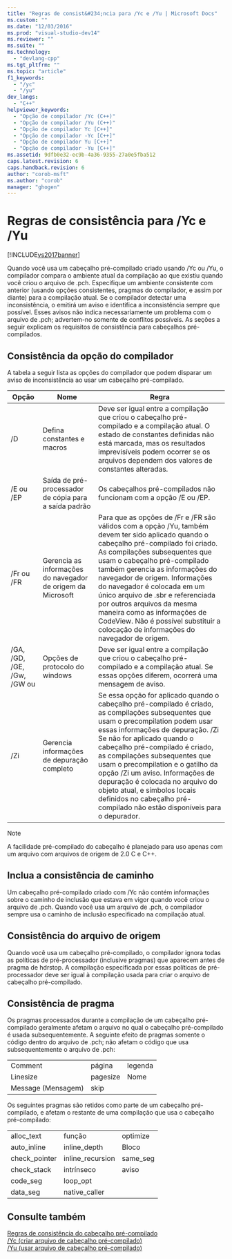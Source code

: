 ```yaml
---
title: "Regras de consist&#234;ncia para /Yc e /Yu | Microsoft Docs"
ms.custom: ""
ms.date: "12/03/2016"
ms.prod: "visual-studio-dev14"
ms.reviewer: ""
ms.suite: ""
ms.technology: 
  - "devlang-cpp"
ms.tgt_pltfrm: ""
ms.topic: "article"
f1_keywords: 
  - "/yc"
  - "/yu"
dev_langs: 
  - "C++"
helpviewer_keywords: 
  - "Opção de compilador /Yc (C++)"
  - "Opção de compilador /Yu (C++)"
  - "Opção de compilador Yc [C++]"
  - "Opção de compilador -Yc [C++]"
  - "Opção de compilador Yu [C++]"
  - "Opção de compilador -Yu [C++]"
ms.assetid: 9dfb0e32-ec9b-4a36-9355-27a0e5fba512
caps.latest.revision: 6
caps.handback.revision: 6
author: "corob-msft"
ms.author: "corob"
manager: "ghogen"
---
```

# Regras de consist&#234;ncia para /Yc e /Yu
[!INCLUDE[vs2017banner](../../assembler/inline/includes/vs2017banner.md)]

Quando você usa um cabeçalho pré\-compilado criado usando \/Yc ou \/Yu, o compilador compara o ambiente atual da compilação ao que existiu quando você criou o arquivo de .pch.  Especifique um ambiente consistente com anterior \(usando opções consistentes, pragmas do compilador, e assim por diante\) para a compilação atual.  Se o compilador detectar uma inconsistência, o emitirá um aviso e identifica a inconsistência sempre que possível.  Esses avisos não indica necessariamente um problema com o arquivo de .pch; advertem\-no somente de conflitos possíveis.  As seções a seguir explicam os requisitos de consistência para cabeçalhos pré\-compilados.  
  
## Consistência da opção do compilador  
 A tabela a seguir lista as opções do compilador que podem disparar um aviso de inconsistência ao usar um cabeçalho pré\-compilado.  
  
|Opção|Nome|Regra|  
|-----------|----------|-----------|  
|\/D|Defina constantes e macros|Deve ser igual entre a compilação que criou o cabeçalho pré\-compilado e a compilação atual.  O estado de constantes definidas não está marcada, mas os resultados imprevisíveis podem ocorrer se os arquivos dependem dos valores de constantes alteradas.|  
|\/E ou \/EP|Saída de pré\-processador de cópia para a saída padrão|Os cabeçalhos pré\-compilados não funcionam com a opção \/E ou \/EP.|  
|\/Fr ou \/FR|Gerencia as informações do navegador de origem da Microsoft|Para que as opções de \/Fr e \/FR são válidos com a opção \/Yu, também devem ter sido aplicado quando o cabeçalho pré\-compilado foi criado.  As compilações subsequentes que usam o cabeçalho pré\-compilado também gerencia as informações do navegador de origem.  Informações do navegador é colocada em um único arquivo de .sbr e referenciada por outros arquivos da mesma maneira como as informações de CodeView.  Não é possível substituir a colocação de informações do navegador de origem.|  
|\/GA, \/GD, \/GE, \/Gw, \/GW ou|Opções de protocolo do windows|Deve ser igual entre a compilação que criou o cabeçalho pré\-compilado e a compilação atual.  Se essas opções diferem, ocorrerá uma mensagem de aviso.|  
|\/Zi|Gerencia informações de depuração completo|Se essa opção for aplicado quando o cabeçalho pré\-compilado é criado, as compilações subsequentes que usam o precompilation podem usar essas informações de depuração.  \/Zi Se não for aplicado quando o cabeçalho pré\-compilado é criado, as compilações subsequentes que usam o precompilation e o gatilho da opção \/Zi um aviso.  Informações de depuração é colocada no arquivo do objeto atual, e símbolos locais definidos no cabeçalho pré\-compilado não estão disponíveis para o depurador.|  
  
> [!NOTE]
>  A facilidade pré\-compilado do cabeçalho é planejado para uso apenas com um arquivo com arquivos de origem de 2.0 C e C\+\+.  
  
## Inclua a consistência de caminho  
 Um cabeçalho pré\-compilado criado com \/Yc não contém informações sobre o caminho de inclusão que estava em vigor quando você criou o arquivo de .pch.  Quando você usa um arquivo de .pch, o compilador sempre usa o caminho de inclusão especificado na compilação atual.  
  
## Consistência do arquivo de origem  
 Quando você usa um cabeçalho pré\-compilado, o compilador ignora todas as políticas de pré\-processador \(inclusive pragmas\) que aparecem antes de pragma de hdrstop.  A compilação especificada por essas políticas de pré\-processador deve ser igual à compilação usada para criar o arquivo de cabeçalho pré\-compilado.  
  
## Consistência de pragma  
 Os pragmas processados durante a compilação de um cabeçalho pré\-compilado geralmente afetam o arquivo no qual o cabeçalho pré\-compilado é usada subsequentemente.  A seguinte efeito de pragmas somente o código dentro do arquivo de .pch; não afetam o código que usa subsequentemente o arquivo de .pch:  
  
||||  
|-|-|-|  
|Comment|página|legenda|  
|Linesize|pagesize|Nome|  
|Message \(Mensagem\)|skip||  
  
 Os seguintes pragmas são retidos como parte de um cabeçalho pré\-compilado, e afetam o restante de uma compilação que usa o cabeçalho pré\-compilado:  
  
||||  
|-|-|-|  
|alloc\_text|função|optimize|  
|auto\_inline|inline\_depth|Bloco|  
|check\_pointer|inline\_recursion|same\_seg|  
|check\_stack|intrínseco|aviso|  
|code\_seg|loop\_opt||  
|data\_seg|native\_caller||  
  
## Consulte também  
 [Regras de consistência do cabeçalho pré\-compilado](../../build/reference/precompiled-header-consistency-rules.md)   
 [\/Yc \(criar arquivo de cabeçalho pré\-compilado\)](../../build/reference/yc-create-precompiled-header-file.md)   
 [\/Yu \(usar arquivo de cabeçalho pré\-compilado\)](../../build/reference/yu-use-precompiled-header-file.md)